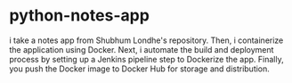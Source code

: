 # python-notes-app
i take a notes app from Shubhum Londhe's repository. Then, i containerize the application using Docker. Next, i automate the build and deployment process by setting up a Jenkins pipeline step to Dockerize the app. Finally, you push the Docker image to Docker Hub for storage and distribution.
